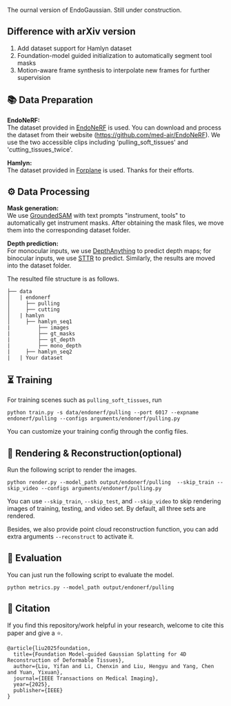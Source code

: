 The ournal version of EndoGaussian. Still under construction.
<!-- ![introduction](assets/teaser.png) -->

## Difference with arXiv version
1. Add dataset support for Hamlyn dataset
2. Foundation-model guided initialization to automatically segment tool masks
3. Motion-aware frame synthesis to interpolate new frames for further supervision

## 📚 Data Preparation
**EndoNeRF:**  
The dataset provided in [EndoNeRF](https://arxiv.org/abs/2206.15255) is used. You can download and process the dataset from their website (https://github.com/med-air/EndoNeRF). We use the two accessible clips including 'pulling_soft_tissues' and 'cutting_tissues_twice'.

**Hamlyn:**  
The dataset provided in [Forplane](https://github.com/Loping151/ForPlane) is used. Thanks for their efforts.

## ⚙️ Data Processing
**Mask generation:**  
We use [GroundedSAM](https://github.com/IDEA-Research/Grounded-Segment-Anything) with text prompts "instrument, tools" to automatically get instrument masks. After obtaining the mask files, we move them into the corresponding dataset folder.

**Depth prediction:**  
For monocular inputs, we use [DepthAnything]() to predict depth maps; for binocular inputs, we use [STTR]() to predict. Similarly, the results are moved into the dataset folder.

The resulted file structure is as follows.
```
├── data
│   | endonerf 
│     ├── pulling
│     ├── cutting 
│   | hamlyn
│     ├── hamlyn_seq1
|         ├── images
|         ├── gt_masks
|         ├── gt_depth
|         ├── mono_depth
|     ├── hamlyn_seq2
|   | Your dataset
```

## ⏳ Training
For training scenes such as `pulling_soft_tissues`, run 
``` 
python train.py -s data/endonerf/pulling --port 6017 --expname endonerf/pulling --configs arguments/endonerf/pulling.py 
``` 
You can customize your training config through the config files.
## 🎇 Rendering & Reconstruction(optional)
Run the following script to render the images.  

```
python render.py --model_path output/endonerf/pulling  --skip_train --skip_video --configs arguments/endonerf/pulling.py
```
You can use `--skip_train`, `--skip_test`, and `--skip_video` to skip rendering images of training, testing, and video set. By default, all three sets are rendered.

Besides, we also provide point cloud reconstruction function, you can add extra arguments `--reconstruct` to activate it.

## 📏 Evaluation
You can just run the following script to evaluate the model.  

```
python metrics.py --model_path output/endonerf/pulling
```

## 📜 Citation
If you find this repository/work helpful in your research, welcome to cite this paper and give a ⭐. 
```
@article{liu2025foundation,
  title={Foundation Model-guided Gaussian Splatting for 4D Reconstruction of Deformable Tissues},
  author={Liu, Yifan and Li, Chenxin and Liu, Hengyu and Yang, Chen and Yuan, Yixuan},
  journal={IEEE Transactions on Medical Imaging},
  year={2025},
  publisher={IEEE}
}
```
